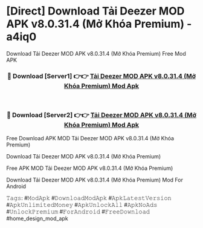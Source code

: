 # [Direct] Download Tải Deezer MOD APK v8.0.31.4 (Mở Khóa Premium) - a4iq0
Download Tải Deezer MOD APK v8.0.31.4 (Mở Khóa Premium) Free Mod APK

<div align="center">
<h3>🔴 Download [Server1] 👉👉 <a href="https://apk-comot.site?title=Tải_Deezer_MOD_APK_v8.0.31.4_(Mở_Khóa_Premium)">Tải Deezer MOD APK v8.0.31.4 (Mở Khóa Premium) Mod Apk</a></h3><br>

<h3>🔴 Download [Server2] 👉👉 <a href="https://apk-comot.site?title=Tải_Deezer_MOD_APK_v8.0.31.4_(Mở_Khóa_Premium)">Tải Deezer MOD APK v8.0.31.4 (Mở Khóa Premium) Mod Apk</a></h3>
</div>


Free Download APK MOD Tải Deezer MOD APK v8.0.31.4 (Mở Khóa Premium)

Download Tải Deezer MOD APK v8.0.31.4 (Mở Khóa Premium) 

Free APK MOD Tải Deezer MOD APK v8.0.31.4 (Mở Khóa Premium) 

Download Tải Deezer MOD APK v8.0.31.4 (Mở Khóa Premium) Mod For Android

𝚃𝚊𝚐𝚜: #𝙼𝚘𝚍𝙰𝚙𝚔 #𝙳𝚘𝚠𝚗𝚕𝚘𝚊𝚍𝙼𝚘𝚍𝙰𝚙𝚔 #𝙰𝚙𝚔𝙻𝚊𝚝𝚎𝚜𝚝𝚅𝚎𝚛𝚜𝚒𝚘𝚗 #𝙰𝚙𝚔𝚄𝚗𝚕𝚒𝚖𝚒𝚝𝚎𝚍𝙼𝚘𝚗𝚎𝚢 #𝙰𝚙𝚔𝚄𝚗𝚕𝚘𝚌𝚔𝙰𝚕𝚕 #𝙰𝚙𝚔𝙽𝚘𝙰𝚍𝚜 #𝚄𝚗𝚕𝚘𝚌𝚔𝙿𝚛𝚎𝚖𝚒𝚞𝚖 #𝙵𝚘𝚛𝙰𝚗𝚍𝚛𝚘𝚒𝚍 #𝙵𝚛𝚎𝚎𝙳𝚘𝚠𝚗𝚕𝚘𝚊𝚍 #home_design_mod_apk